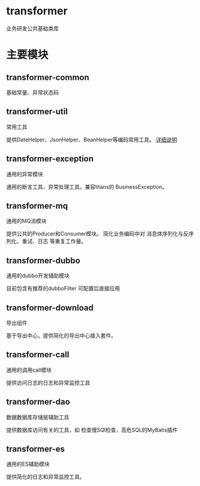 # transformer
业务研发公共基础类库

# 主要模块

## transformer-common
基础常量、异常状态码

## transformer-util
常用工具 

提供DateHelper、JsonHelper、BeanHelper等编码常用工具。
[详细说明]()

## transformer-exception
通用的异常模块

通用的断言工具、异常处理工具。兼容titans的 BusinessException。

## transformer-mq
通用的MQ消模块  

提供公共的Producer和Consumer模块。 简化业务编码中对 消息体序列化与反序列化、重试、日志 等重复工作量。

## transformer-dubbo
通用的dubbo开发辅助模块

目前包含有推荐的dubboFilter 可配置后直接应用

## transformer-download
导出组件

基于导出中心，提供简化的导出中心接入套件。

## transformer-call
通用的调用call模块
 
提供访问日志的日志和异常监控工具


## transformer-dao
数据数据库存储层辅助工具

提供数据库访问有关的工具，如 检查慢SQl检查，高危SQL的MyBatis插件


## transformer-es
通用的ES辅助模块

提供简化的日志和异常监控工具。


